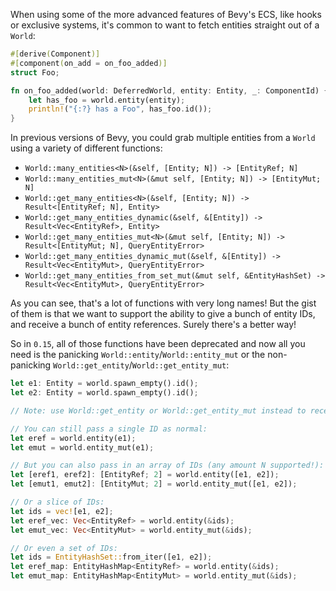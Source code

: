 <!-- Allow `World::entity` family of functions to take multiple entities and get multiple references back -->
<!-- https://github.com/bevyengine/bevy/pull/15614 -->

When using some of the more advanced features of Bevy's ECS, like hooks or exclusive systems, it's common to want to fetch entities straight out of a `World`:

```rust
#[derive(Component)]
#[component(on_add = on_foo_added)]
struct Foo;

fn on_foo_added(world: DeferredWorld, entity: Entity, _: ComponentId) {
    let has_foo = world.entity(entity);
    println!("{:?} has a Foo", has_foo.id());
}
```

In previous versions of Bevy, you could grab multiple entities from a `World` using a variety of different functions:

- `World::many_entities<N>(&self, [Entity; N]) -> [EntityRef; N]`
- `World::many_entities_mut<N>(&mut self, [Entity; N]) -> [EntityMut; N]`
- `World::get_many_entities<N>(&self, [Entity; N]) -> Result<[EntityRef; N], Entity>`
- `World::get_many_entities_dynamic(&self, &[Entity]) -> Result<Vec<EntityRef>, Entity>`
- `World::get_many_entities_mut<N>(&mut self, [Entity; N]) -> Result<[EntityMut; N], QueryEntityError>`
- `World::get_many_entities_dynamic_mut(&self, &[Entity]) -> Result<Vec<EntityMut>, QueryEntityError>`
- `World::get_many_entities_from_set_mut(&mut self, &EntityHashSet) -> Result<Vec<EntityMut>, QueryEntityError>`

As you can see, that's a lot of functions with very long names! But the gist of them is that we want to support the ability to
give a bunch of entity IDs, and receive a bunch of entity references. Surely there's a better way!

So in `0.15`, all of those functions have been deprecated and now all you need is
the panicking `World::entity`/`World::entity_mut` or the non-panicking `World::get_entity`/`World::get_entity_mut`:

```rust
let e1: Entity = world.spawn_empty().id();
let e2: Entity = world.spawn_empty().id();

// Note: use World::get_entity or World::get_entity_mut instead to receive a Result

// You can still pass a single ID as normal:
let eref = world.entity(e1);  
let emut = world.entity_mut(e1);

// But you can also pass in an array of IDs (any amount N supported!):
let [eref1, eref2]: [EntityRef; 2] = world.entity([e1, e2]);
let [emut1, emut2]: [EntityMut; 2] = world.entity_mut([e1, e2]);

// Or a slice of IDs:
let ids = vec![e1, e2];
let eref_vec: Vec<EntityRef> = world.entity(&ids);
let emut_vec: Vec<EntityMut> = world.entity_mut(&ids);

// Or even a set of IDs:
let ids = EntityHashSet::from_iter([e1, e2]);
let eref_map: EntityHashMap<EntityRef> = world.entity(&ids);
let emut_map: EntityHashMap<EntityMut> = world.entity_mut(&ids);
```
